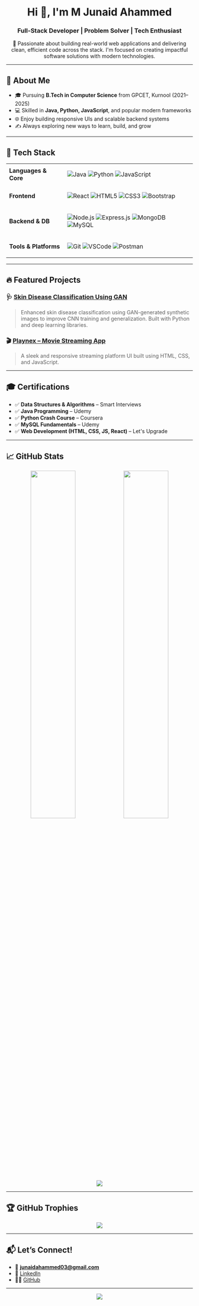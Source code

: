 <h1 align="center">Hi 👋, I'm M Junaid Ahammed</h1>
<h3 align="center">Full-Stack Developer | Problem Solver | Tech Enthusiast</h3>

<p align="center">
🚀 Passionate about building real-world web applications and delivering clean, efficient code across the stack. I'm focused on creating impactful software solutions with modern technologies.
</p>

---

## 🌟 About Me

- 🎓 Pursuing **B.Tech in Computer Science** from GPCET, Kurnool (2021–2025)  
- 💻 Skilled in **Java, Python, JavaScript**, and popular modern frameworks  
- 🌐 Enjoy building responsive UIs and scalable backend systems  
- ✍️ Always exploring new ways to learn, build, and grow

---

## 🔧 Tech Stack

<table>
  <tr>
    <td><b>Languages & Core</b></td>
    <td>

![Java](https://img.shields.io/badge/java-%23ED8B00.svg?style=for-the-badge&logo=openjdk&logoColor=white)
![Python](https://img.shields.io/badge/python-%2314354C.svg?style=for-the-badge&logo=python&logoColor=white)
![JavaScript](https://img.shields.io/badge/javascript-%23F7DF1E.svg?style=for-the-badge&logo=javascript&logoColor=black)

</td>
  </tr>
  <tr>
    <td><b>Frontend</b></td>
    <td>

![React](https://img.shields.io/badge/react-%2361DAFB.svg?style=for-the-badge&logo=react&logoColor=black)
![HTML5](https://img.shields.io/badge/html5-%23E34F26.svg?style=for-the-badge&logo=html5&logoColor=white)
![CSS3](https://img.shields.io/badge/css3-%231572B6.svg?style=for-the-badge&logo=css3&logoColor=white)
![Bootstrap](https://img.shields.io/badge/bootstrap-%23563D7C.svg?style=for-the-badge&logo=bootstrap&logoColor=white)

</td>
  </tr>
  <tr>
    <td><b>Backend & DB</b></td>
    <td>

![Node.js](https://img.shields.io/badge/node.js-%23339933.svg?style=for-the-badge&logo=node.js&logoColor=white)
![Express.js](https://img.shields.io/badge/express.js-%23404d59.svg?style=for-the-badge&logo=express&logoColor=white)
![MongoDB](https://img.shields.io/badge/mongodb-%2347A248.svg?style=for-the-badge&logo=mongodb&logoColor=white)
![MySQL](https://img.shields.io/badge/mysql-%2300f.svg?style=for-the-badge&logo=mysql&logoColor=white)

</td>
  </tr>
  <tr>
    <td><b>Tools & Platforms</b></td>
    <td>

![Git](https://img.shields.io/badge/git-%23F05032.svg?style=for-the-badge&logo=git&logoColor=white)
![VSCode](https://img.shields.io/badge/VSCode-007ACC?style=for-the-badge&logo=visual-studio-code&logoColor=white)
![Postman](https://img.shields.io/badge/Postman-FF6C37?style=for-the-badge&logo=postman&logoColor=white)

</td>
  </tr>
</table>

---

## 🔥 Featured Projects

### 🩺 [Skin Disease Classification Using GAN](https://github.com/junaid-79/skin-disease-classification)
> Enhanced skin disease classification using GAN-generated synthetic images to improve CNN training and generalization. Built with Python and deep learning libraries.

### 🎬 [Playnex – Movie Streaming App](https://block-vault-ten.vercel.app/)
> A sleek and responsive streaming platform UI built using HTML, CSS, and JavaScript.

---

## 🎓 Certifications

- ✅ **Data Structures & Algorithms** – Smart Interviews  
- ✅ **Java Programming** – Udemy  
- ✅ **Python Crash Course** – Coursera  
- ✅ **MySQL Fundamentals** – Udemy  
- ✅ **Web Development (HTML, CSS, JS, React)** – Let's Upgrade

---

## 📈 GitHub Stats

<p align="center">
  <img src="https://github-readme-stats.vercel.app/api?username=junaid-79&theme=radical&hide_border=true" width="49%"/>
  <img src="https://github-readme-streak-stats.herokuapp.com?user=junaid-79&theme=radical&hide_border=true" width="49%"/>
  <br>
  <img src="https://github-readme-stats.vercel.app/api/top-langs/?username=junaid-79&theme=radical&hide_border=true&layout=compact"/>
</p>

---

## 🏆 GitHub Trophies

<p align="center">
  <img src="https://github-profile-trophy.vercel.app/?username=junaid-79&theme=radical&no-frame=true&margin-w=10"/>
</p>

---

## 📬 Let’s Connect!

- 📧 **junaidahammed03@gmail.com**  
- 💼 [LinkedIn](https://www.linkedin.com/in/junaid-ahammed-30539125a/)  
- 🧑‍💻 [GitHub](https://github.com/junaid-79)

---

<p align="center">
  <img src="https://visitcount.itsvg.in/api?id=junaid-79&label=Profile%20Views&color=0&icon=0&pretty=true" />
</p>
